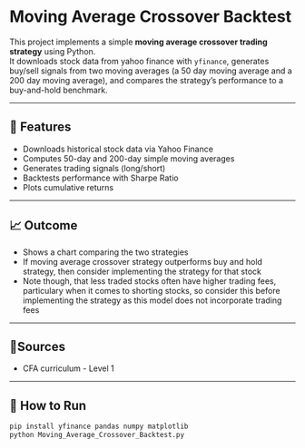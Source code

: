 # Moving Average Crossover Backtest

This project implements a simple **moving average crossover trading strategy** using Python.  
It downloads stock data from yahoo finance with `yfinance`, generates buy/sell signals from two moving averages (a 50 day moving average and a 200 day moving average), and compares the strategy’s performance to a buy-and-hold benchmark.

---

## 🧩 Features
- Downloads historical stock data via Yahoo Finance
- Computes 50-day and 200-day simple moving averages
- Generates trading signals (long/short)
- Backtests performance with Sharpe Ratio
- Plots cumulative returns

---

## 📈 Outcome
- Shows a chart comparing the two strategies
- If moving average crossover strategy outperforms buy and hold strategy, then consider implementing the strategy for that stock
- Note though, that less traded stocks often have higher trading fees, particulary when it comes to shorting stocks, so consider this before implementing the strategy as this model does not incorporate trading fees

---

## 📑Sources
- CFA curriculum - Level 1

---

## 🚀 How to Run
```bash
pip install yfinance pandas numpy matplotlib
python Moving_Average_Crossover_Backtest.py

